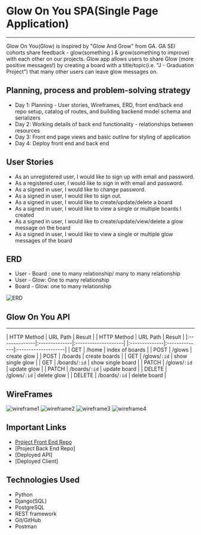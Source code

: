 # Glow On You SPA(Single Page Application)
- - - -

Glow On You(Glow) is inspired by "Glow And Grow" from GA. 
GA SEI cohorts share feedback - glow(something ) & grow(something to improve) with each other on our projects.
Glow app allows users to share Glow (more positive messages!) by creating a board with a title/topic(i.e. "J - Graduation Project") that many other users can leave glow messages on. 


## Planning, process and problem-solving strategy

- Day 1: Planning - User stories, Wireframes, ERD, front end/back end repo setup, catalog of routes, and building backend model schema and serializers
- Day 2: Working details of back end functionality - relationships between resources
- Day 3: Front end page views and basic outline for styling of application
- Day 4: Deploy front end and back end


## User Stories

- As an unregistered user, I would like to sign up with email and password.
- As a registered user, I would like to sign in with email and password.
- As a signed in user, I would like to change password.
- As a signed in user, I would like to sign out.
- As a signed in user, I would like to create/update/delete a board
- As a signed in user, I would like to view a single or multiple boards I created
- As a signed in user, I would like to create/update/view/delete a glow message on the board
- As a signed in user, I would like to view a single or multiple glow messages of the board

## ERD 

- User - Board : one to many relationship/ many to many relationship
- User - Glow: One to many relationship
- Board - Glow: one to many relationship

![ERD](https://i.imgur.com/i1tsy7V.png)


## Glow On You API
- - - -

| HTTP Method   | URL Path      | Result              | | HTTP Method   | URL Path      | Result              |
|:--------------|:--------------|:--------------------| |:--------------|:--------------|:--------------------|
| GET           | /home         | index of boards     | | POST          | /glows        | create glow         |
| POST          | /boards       | create boards       | | GET           | /glows/`:id`  | show single glow    |
| GET           | /boards/`:id` | show single board   | | PATCH         | /glows/`:id`  | update glow         |
| PATCH         | /boards/`:id` | update board        | | DELETE        | /glows/`:id`  | delete glow         |
| DELETE        | /boards/`:id` | delete board        |


## WireFrames

![wireframe1](https://i.imgur.com/KxaLnXr.png)
![wireframe2](https://i.imgur.com/dweAeh1.png)
![wireframe3](https://i.imgur.com/SbWGbAF.png)
![wireframe4](https://i.imgur.com/G5yzgL7.png)


## Important Links

- [Project Front End Repo](https://github.com/JeheeChoi/Glow-client)
- [Project Back End Repo]
- [Deployed API]
- [Deployed Client]


## Technologies Used

- Python
- Django(SQL)
- PostgreSQL
- REST framework
- Git/GitHub
- Postman


